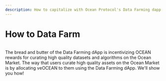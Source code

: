 ```yaml
---
description: How to capitalize with Ocean Protocol's Data Farming dapp
---
```


# How to Data Farm

<figure><img src="../.gitbook/assets/gif/farming.gif" alt=""><figcaption></figcaption></figure>

The bread and butter of the Data Farming dApp is incentivizing OCEAN rewards for curating high quality datasets and algorithms on the Ocean Market. The way that users curate high quality assets on the Ocean Market is by allocating veOCEAN to them using the Data Farming dApp. We'll show you how!

